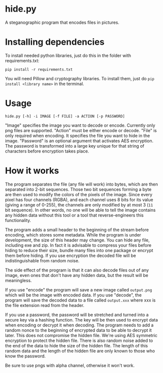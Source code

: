 # hide.py
A steganographic program that encodes files in pictures.

# Installing dependencies

To install needed python libraries, just do this in the folder with requirements.txt:

`pip install -r requirements.txt`

You will need Pillow and cryptography libraries. To install them, just do `pip install <library name>` in the terminal.

# Usage

`hide.py [-h] -i IMAGE [-f FILE] -a ACTION [-p PASSWORD]`

"Image" specifies the image you want to decode or encode. Currently only png files are supported.
"Action" must be either encode or decode.
"File" is only required when encoding. It specifies the file you want to hide in the image.
"Password" is an optional argument that activates AES encryption. The password is transformed into a large key unique for that string of characters before encryption takes place.

# How it works

The program separates the file (any file will work) into bytes, which are then separated into 2-bit sequences. Those two bit sequences forming a byte are then used to modify the colors of the pixels of the image. Since every pixel has four channels (RGBA), and each channel uses 8 bits for its value (giving a range of 0-255), the channels are only modified by at most 3 (`11` bit sequence). In other words, no one will be able to tell the image contains any hidden data without this tool or a tool that reverse-engineers this functionality.

The program adds a small header to the beginning of the stream before encoding, which stores some metadata. While the program is under development, the size of this header may change. You can hide any file, including exe and zip. In fact it is advisable to compress your files before hiding to reduce their size, bundle many files into one package or encrypt them before hiding. If you use encryption the decoded file will be indistinguishable from random noise.

The side effect of the program is that it can also decode files out of any image, even ones that don't have any hidden data, but the result will be meaningless.

If you use "encode" the program will save a new image called `output.png` which will be the image with encoded data.
If you use "decode", the program will save the decoded data to a file called `output.xxx` where xxx is the file extension read from the header.

If you use a password, the password will be stretched and turned into a secure key via a hashing function. The key will be then used to encrypt data when encoding or decrypt it when decoding. The program needs to add a random nonce to the beginning of encrypted data to be able to decrypt it later. This does not compromise the hidden file. We're using AES symmetric encryption to protect the hidden file. There is also random noise added to the end of the data to hide the size of the hidden file. The length of this random data and the length of the hidden file are only known to those who know the password.

Be sure to use pngs with alpha channel, otherwise it won't work.
